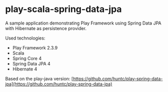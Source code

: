 play-scala-spring-data-jpa
====================

A sample application demonstrating Play Framework using Spring Data JPA with Hibernate as persistence provider.

Used technologies:

* Play Framework 2.3.9
* Scala
* Spring Core 4
* Spring Data JPA 4
* Hibernate 4

Based on the play-java version: [https://github.com/huntc/play-spring-data-jpa](https://github.com/huntc/play-spring-data-jpa)